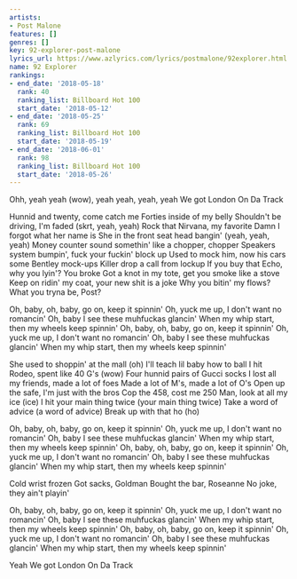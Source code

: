 ```yaml
---
artists:
- Post Malone
features: []
genres: []
key: 92-explorer-post-malone
lyrics_url: https://www.azlyrics.com/lyrics/postmalone/92explorer.html
name: 92 Explorer
rankings:
- end_date: '2018-05-18'
  rank: 40
  ranking_list: Billboard Hot 100
  start_date: '2018-05-12'
- end_date: '2018-05-25'
  rank: 69
  ranking_list: Billboard Hot 100
  start_date: '2018-05-19'
- end_date: '2018-06-01'
  rank: 98
  ranking_list: Billboard Hot 100
  start_date: '2018-05-26'
---
```


Ohh, yeah yeah (wow), yeah yeah, yeah, yeah
We got London On Da Track

Hunnid and twenty, come catch me
Forties inside of my belly
Shouldn't be driving, I'm faded (skrt, yeah, yeah)
Rock that Nirvana, my favorite
Damn I forgot what her name is
She in the front seat head bangin' (yeah, yeah, yeah)
Money counter sound somethin' like a chopper, chopper
Speakers system bumpin', fuck your fuckin' block up
Used to mock him, now his cars some Bentley mock-ups
Killer drop a call from lockup
If you buy that Echo, why you lyin'? You broke
Got a knot in my tote, get you smoke like a stove
Keep on ridin' my coat, your new shit is a joke
Why you bitin' my flows? What you tryna be, Post?

Oh, baby, oh, baby, go on, keep it spinnin'
Oh, yuck me up, I don't want no romancin'
Oh, baby I see these muhfuckas glancin'
When my whip start, then my wheels keep spinnin'
Oh, baby, oh, baby, go on, keep it spinnin'
Oh, yuck me up, I don't want no romancin'
Oh, baby I see these muhfuckas glancin'
When my whip start, then my wheels keep spinnin'

She used to shoppin' at the mall (oh)
I'll teach lil baby how to ball
I hit Rodeo, spent like 40 G's (wow)
Four hunnid pairs of Gucci socks
I lost all my friends, made a lot of foes
Made a lot of M's, made a lot of O's
Open up the safe, I'm just with the bros
Cop the 458, cost me 250
Man, look at all my ice (ice)
I hit your main thing twice (your main thing twice)
Take a word of advice (a word of advice)
Break up with that ho (ho)

Oh, baby, oh, baby, go on, keep it spinnin'
Oh, yuck me up, I don't want no romancin'
Oh, baby I see these muhfuckas glancin'
When my whip start, then my wheels keep spinnin'
Oh, baby, oh, baby, go on, keep it spinnin'
Oh, yuck me up, I don't want no romancin'
Oh, baby I see these muhfuckas glancin'
When my whip start, then my wheels keep spinnin'

Cold wrist frozen
Got sacks, Goldman
Bought the bar, Roseanne
No joke, they ain't playin'

Oh, baby, oh, baby, go on, keep it spinnin'
Oh, yuck me up, I don't want no romancin'
Oh, baby I see these muhfuckas glancin'
When my whip start, then my wheels keep spinnin'
Oh, baby, oh, baby, go on, keep it spinnin'
Oh, yuck me up, I don't want no romancin'
Oh, baby I see these muhfuckas glancin'
When my whip start, then my wheels keep spinnin'

Yeah
We got London On Da Track



